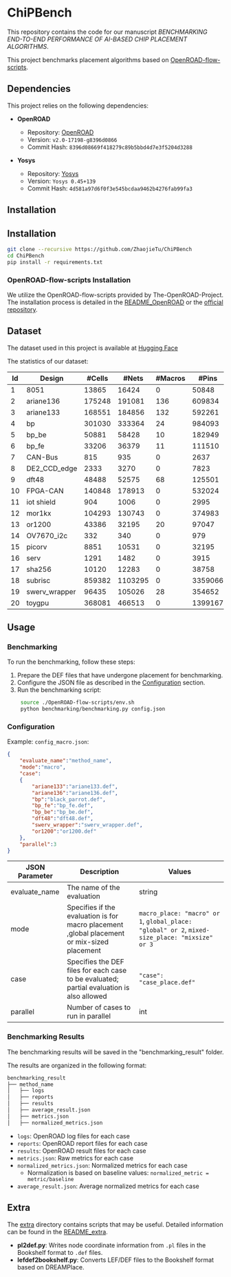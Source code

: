 # ChiPBench

This repository contains the code for our manuscript *BENCHMARKING END-TO-END PERFORMANCE OF AI-BASED CHIP PLACEMENT ALGORITHMS*.

This project benchmarks placement algorithms based on [OpenROAD-flow-scripts](https://github.com/The-OpenROAD-Project/OpenROAD-flow-scripts).



## Dependencies

This project relies on the following dependencies:

- **OpenROAD**

  - Repository: [OpenROAD](https://github.com/The-OpenROAD-Project/OpenROAD)
  - Version: `v2.0-17198-g8396d0866`
  - Commit Hash: `8396d08669f418279c89b5bbd4d7e3f5204d3288`

- **Yosys**

  - Repository: [Yosys](https://github.com/YosysHQ/yosys)
  - Version: `Yosys 0.45+139`
  - Commit Hash: `4d581a97d6f0f3e545bcdaa9462b4276fab99fa3`





## Installation









## Installation

```bash
git clone --recursive https://github.com/ZhaojieTu/ChiPBench
cd ChiPBench
pip install -r requirements.txt
```


### OpenROAD-flow-scripts Installation

We utilize the OpenROAD-flow-scripts provided by The-OpenROAD-Project. The installation process is detailed in the [README_OpenROAD](https://github.com/ZhaojieTu/OpenROAD-flow-scripts/blob/master/README.md) or the [official repository](https://github.com/The-OpenROAD-Project/OpenROAD-flow-scripts).



## Dataset

The dataset used in this project is available at [Hugging Face](https://huggingface.co/datasets/MIRA-Lab/ChiPBench-D)

The statistics of our dataset:

| Id | Design         | \#Cells | \#Nets  | \#Macros | \#Pins  | \#IOs | \#Edges |
|----|----------------|---------|---------|----------|---------|-------|---------|
| 1  | 8051           | 13865   | 16424   | 0        | 50848   | 10    | 16174   |
| 2  | ariane136      | 175248  | 191081  | 136      | 609834  | 495   | 187911  |
| 3  | ariane133      | 168551  | 184856  | 132      | 592261  | 495   | 183142  |
| 4  | bp             | 301030  | 333364  | 24       | 984093  | 1198  | 333364  |
| 5  | bp\_be         | 50881   | 58428   | 10       | 182949  | 3029  | 58092   |
| 6  | bp\_fe         | 33206   | 36379   | 11       | 111510  | 2511  | 36203   |
| 7  | CAN-Bus        | 815     | 935     | 0        | 2637    | 13    | 935     |
| 8  | DE2\_CCD\_edge | 2333    | 3270    | 0        | 7823    | 64    | 3170    |
| 9  | dft48          | 48488   | 52575   | 68       | 125501  | 132   | 50654   |
| 10 | FPGA-CAN       | 140848  | 178913  | 0        | 532024  | 4     | 176472  |
| 11 | iot shield     | 904     | 1006    | 0        | 2995    | 33    | 974     |
| 12 | mor1kx         | 104293  | 130743  | 0        | 374983  | 576   | 125979  |
| 13 | or1200         | 43386   | 32195   | 20       | 97047   | 383   | 31958   |
| 14 | OV7670\_i2c    | 332     | 340     | 0        | 979     | 29    | 316     |
| 15 | picorv         | 8851    | 10531   | 0        | 32195   | 409   | 10470   |
| 16 | serv           | 1291    | 1482    | 0        | 3915    | 306   | 1403    |
| 17 | sha256         | 10120   | 12283   | 0        | 38758   | 77    | 12176   |
| 18 | subrisc        | 859382  | 1103295 | 0        | 3359066 | 34    | 1092653 |
| 19 | swerv\_wrapper | 96435   | 105026  | 28       | 354652  | 1416  | 104565  |
| 20 | toygpu         | 368081  | 466513  | 0        | 1399167 | 11    | 461675  |

## Usage

### Benchmarking

To run the benchmarking, follow these steps:

1. Prepare the DEF files that have undergone placement for benchmarking.
2. Configure the JSON file as described in the [Configuration](#configuration) section.
3. Run the benchmarking script:
   ```bash
    source ./OpenROAD-flow-scripts/env.sh
    python benchmarking/benchmarking.py config.json
   ```

### Configuration

Example: `config_macro.json`:
```json
{
    "evaluate_name":"method_name",
    "mode":"macro",
    "case":
    {
        "ariane133":"ariane133.def",
        "ariane136":"ariane136.def",
        "bp":"black_parrot.def",
        "bp_fe":"bp_fe.def",
        "bp_be":"bp_be.def",
        "dft48":"dft48.def",
        "swerv_wrapper":"swerv_wrapper.def",
        "or1200":"or1200.def"
    },
    "parallel":3
}
```

| JSON Parameter  | Description                                     | Values                                                 |
|-----------------|-------------------------------------------------|--------------------------------------------------------|
| evaluate_name   | The name of the evaluation                      | string                                                 |
| mode            | Specifies if the evaluation is for macro placement ,global placement or mix-sized placement | `macro_place: "macro" or 1`, `global_place: "global" or 2`,  `mixed-size_place: "mixsize" or 3`|
| case            | Specifies the DEF files for each case to be evaluated; partial evaluation is also allowed | `"case": "case_place.def"`                             |
| parallel        | Number of cases to run in parallel              | int                                                    |

### Benchmarking Results

The benchmarking results will be saved in the "benchmarking_result" folder.

The results are organized in the following format:
```bash
benchmarking_result
├── method_name
│   ├── logs
│   ├── reports
│   ├── results
│   ├── average_result.json
│   ├── metrics.json
│   ├── normalized_metrics.json
```

- `logs`: OpenROAD log files for each case
- `reports`: OpenROAD report files for each case
- `results`: OpenROAD result files for each case
- `metrics.json`: Raw metrics for each case
- `normalized_metrics.json`: Normalized metrics for each case 
  - Normalization is based on baseline values: `normalized_metric = metric/baseline`
- `average_result.json`: Average normalized metrics for each case


## Extra

The [extra](./extra/) directory contains scripts that may be useful. Detailed information can be found in the [README_extra](./extra/README.md).

- **pl2def.py**: Writes node coordinate information from `.pl` files in the Bookshelf format to `.def` files.
- **lefdef2bookshelf.py**: Converts LEF/DEF files to the Bookshelf format based on DREAMPlace.
